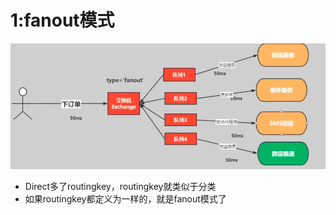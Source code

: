 # 1:fanout模式

![image-20220521095507562](rabbitmq.assets/image-20220521095507562.png)



-  Direct多了routingkey，routingkey就类似于分类
-  如果routingkey都定义为一样的，就是fanout模式了